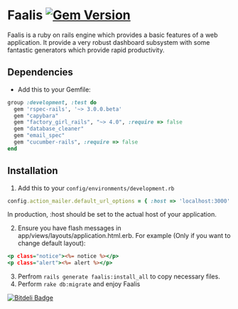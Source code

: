 # Faalis  [![Gem Version](https://badge.fury.io/rb/faalis.png)](http://badge.fury.io/rb/faalis)

Faalis is a ruby on rails engine which provides a basic features of a web application. It provide a very
robust dashboard subsystem with some fantastic generators which provide rapid productivity.

## Dependencies

* Add this to your Gemfile:

```ruby
group :development, :test do
  gem 'rspec-rails', '~> 3.0.0.beta'
  gem "capybara"
  gem "factory_girl_rails", "~> 4.0", :require => false
  gem "database_cleaner"
  gem "email_spec"
  gem "cucumber-rails", :require => false
end
```

## Installation

1. Add this to your `config/environments/development.rb`

```ruby
config.action_mailer.default_url_options = { :host => 'localhost:3000' }
```

In production, :host should be set to the actual host of your application.

2. Ensure you have flash messages in app/views/layouts/application.html.erb.
For example (Only if you want to change default layout):

```rhtml
<p class="notice"><%= notice %></p>
<p class="alert"><%= alert %></p>
```


3. Perfrom `rails generate faalis:install_all` to copy necessary files.
4. Perform `rake db:migrate` and enjoy Faalis


[![Bitdeli Badge](https://d2weczhvl823v0.cloudfront.net/Yellowen/faalis/trend.png)](https://bitdeli.com/free "Bitdeli Badge")

